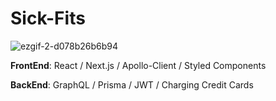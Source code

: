 # Sick-Fits

![ezgif-2-d078b26b6b94](https://user-images.githubusercontent.com/42392292/55727284-9ed0a900-5a4c-11e9-858e-fd9405bbe352.gif)

__FrontEnd__: React / Next.js / Apollo-Client / Styled Components

__BackEnd__: GraphQL / Prisma / JWT / Charging Credit Cards
